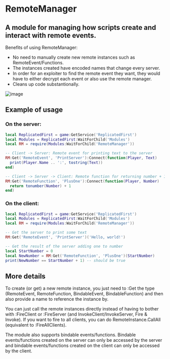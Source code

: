 # RemoteManager
## A module for managing how scripts create and interact with remote events. 

Benefits of using RemoteManager:
- No need to manually create new remote instances such as RemoteEvent/Functions.
- The instances created have encoded names that change every server.
- In order for an exploiter to find the remote event they want, they would have to either decrypt each event or also use the remote manager.
- Cleans up code substantionally.

![image](https://user-images.githubusercontent.com/71572372/147087358-03f36818-7ac2-4415-a9c6-c6fdda8bfa6f.png)

## Example of usage

### On the server:
```lua
local ReplicatedFirst = game:GetService('ReplicatedFirst')
local Modules = ReplicatedFirst:WaitForChild('Modules')
local RM = require(Modules:WaitForChild('RemoteManager'))

-- Client -> Server: Remote event for printing text to the server
RM:Get('RemoteEvent', 'PrintServer'):Connect(function(Player, Text)
  print(Player.Name .. ':', tostring(Text))
end)

-- Client -> Server -> Client: Remote function for returning number + 1
RM:Get('RemoteFunction', 'PlusOne'):Connect(function(Player, Number)
  return tonumber(Number) + 1
end)
```
### On the client:
```lua
local ReplicatedFirst = game:GetService('ReplicatedFirst')
local Modules = ReplicatedFirst:WaitForChild('Modules')
local RM = require(Modules:WaitForChild('RemoteManager'))

-- Get the server to print some text
RM:Get('RemoteEvent', 'PrintServer')('Hello, world!')

-- Get the result of the server adding one to number
local StartNumber = 0
local NewNumber = RM:Get('RemoteFunction', 'PlusOne')(StartNumber)
print(NewNumber == StartNumber + 1) -- should be true
```

## More details

To create (or get) a new remote instance, you just need to :Get the type (RemoteEvent, RemoteFunction, BindableEvent, BindableFunction) and then also provide a name to reference the instance by.

You can just call the remote instances directly instead of having to bother with :FireClient or :FireServer (and InvokeClient/InvokeServer, Fire & Invoke).
If you want to fire to all clients, you can do RemoteInstance.CallAll (equivalent to :FireAllClients).

The module also supports bindable events/functions. Bindable events/functions created on the server can only be accessed by the server and bindable events/functions created on the client can only be accessed by the client.
